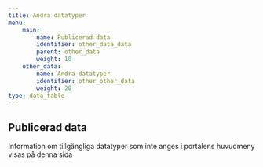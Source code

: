 ```yaml
---
title: Andra datatyper
menu:
    main:
        name: Publicerad data
        identifier: other_data_data
        parent: other_data
        weight: 10
    other_data:
        name: Andra datatyper
        identifier: other_other_data
        weight: 20
type: data_table
---
```


## Publicerad data

Information om tillgängliga datatyper som inte anges i portalens huvudmeny visas på denna sida
